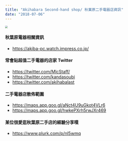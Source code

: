 ```yaml
---
title: "Akihabara Second-hand shop/ 秋業原二手電器店資訊"
date: "2018-07-06"
---
```


<img src="https://i.imgur.com/EOXYCV1.jpg)" style="zoom:50%" />

</br>

#### 秋葉原電器相關資訊
* https://akiba-pc.watch.impress.co.jp/

#### 常會貼超值二手電器的店家 Twitter
* https://twitter.com/MlcStaff/
* https://twitter.com/kandasoubi
* https://twitter.com/akihabalast

#### 二手電器店散佈範圍
* https://maps.app.goo.gl/aNct4U9uGkot4VLr6
* https://maps.app.goo.gl/hwkePXrh5rwJXr469

#### 某位很愛逛秋葉原二手店的經驗分享噗
* https://www.plurk.com/p/nl5wmq